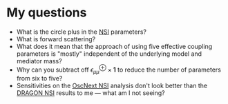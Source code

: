 # My questions

- What is the circle plus in the [NSI](nsi.md) parameters?
- What is forward scattering?
- What does it mean that the approach of using five effective coupling parameters is "mostly" independent of the underlying model and mediator mass?
- Why can you subtract off $\epsilon_{\mu\mu}^\oplus \times \mathbf{1}$ to reduce the number of parameters from six to five?
- Sensitivities on the [OscNext NSI](oscnext-nsi.md) analysis don't look better than the [DRAGON NSI](dragon-nsi.md) results to me — what am I not seeing?
